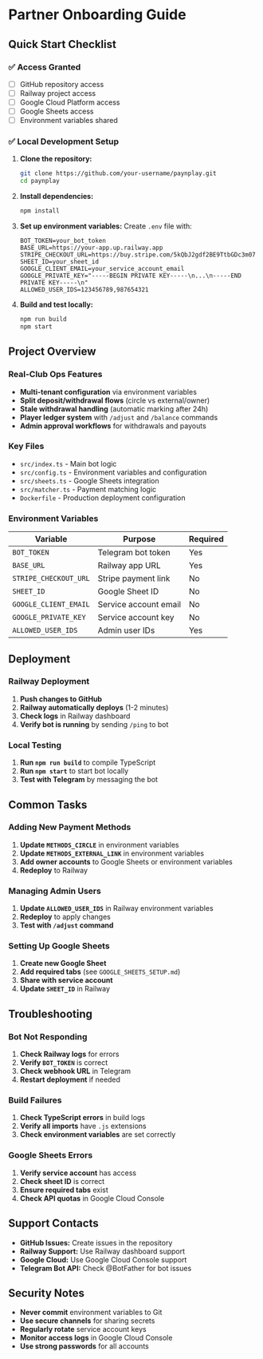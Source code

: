 # Partner Onboarding Guide

## Quick Start Checklist

### ✅ Access Granted
- [ ] GitHub repository access
- [ ] Railway project access
- [ ] Google Cloud Platform access
- [ ] Google Sheets access
- [ ] Environment variables shared

### ✅ Local Development Setup
1. **Clone the repository:**
   ```bash
   git clone https://github.com/your-username/paynplay.git
   cd paynplay
   ```

2. **Install dependencies:**
   ```bash
   npm install
   ```

3. **Set up environment variables:**
   Create `.env` file with:
   ```
   BOT_TOKEN=your_bot_token
   BASE_URL=https://your-app.up.railway.app
   STRIPE_CHECKOUT_URL=https://buy.stripe.com/5kQbJ2gdf2BE9TtbGDc3m07
   SHEET_ID=your_sheet_id
   GOOGLE_CLIENT_EMAIL=your_service_account_email
   GOOGLE_PRIVATE_KEY="-----BEGIN PRIVATE KEY-----\n...\n-----END PRIVATE KEY-----\n"
   ALLOWED_USER_IDS=123456789,987654321
   ```

4. **Build and test locally:**
   ```bash
   npm run build
   npm start
   ```

## Project Overview

### Real-Club Ops Features
- **Multi-tenant configuration** via environment variables
- **Split deposit/withdrawal flows** (circle vs external/owner)
- **Stale withdrawal handling** (automatic marking after 24h)
- **Player ledger system** with `/adjust` and `/balance` commands
- **Admin approval workflows** for withdrawals and payouts

### Key Files
- `src/index.ts` - Main bot logic
- `src/config.ts` - Environment variables and configuration
- `src/sheets.ts` - Google Sheets integration
- `src/matcher.ts` - Payment matching logic
- `Dockerfile` - Production deployment configuration

### Environment Variables
| Variable | Purpose | Required |
|----------|---------|----------|
| `BOT_TOKEN` | Telegram bot token | Yes |
| `BASE_URL` | Railway app URL | Yes |
| `STRIPE_CHECKOUT_URL` | Stripe payment link | No |
| `SHEET_ID` | Google Sheet ID | No |
| `GOOGLE_CLIENT_EMAIL` | Service account email | No |
| `GOOGLE_PRIVATE_KEY` | Service account key | No |
| `ALLOWED_USER_IDS` | Admin user IDs | Yes |

## Deployment

### Railway Deployment
1. **Push changes to GitHub**
2. **Railway automatically deploys** (1-2 minutes)
3. **Check logs** in Railway dashboard
4. **Verify bot is running** by sending `/ping` to bot

### Local Testing
1. **Run `npm run build`** to compile TypeScript
2. **Run `npm start`** to start bot locally
3. **Test with Telegram** by messaging the bot

## Common Tasks

### Adding New Payment Methods
1. **Update `METHODS_CIRCLE`** in environment variables
2. **Update `METHODS_EXTERNAL_LINK`** in environment variables
3. **Add owner accounts** to Google Sheets or environment variables
4. **Redeploy** to Railway

### Managing Admin Users
1. **Update `ALLOWED_USER_IDS`** in Railway environment variables
2. **Redeploy** to apply changes
3. **Test with `/adjust` command**

### Setting Up Google Sheets
1. **Create new Google Sheet**
2. **Add required tabs** (see `GOOGLE_SHEETS_SETUP.md`)
3. **Share with service account**
4. **Update `SHEET_ID`** in Railway

## Troubleshooting

### Bot Not Responding
1. **Check Railway logs** for errors
2. **Verify `BOT_TOKEN`** is correct
3. **Check webhook URL** in Telegram
4. **Restart deployment** if needed

### Build Failures
1. **Check TypeScript errors** in build logs
2. **Verify all imports** have `.js` extensions
3. **Check environment variables** are set correctly

### Google Sheets Errors
1. **Verify service account** has access
2. **Check sheet ID** is correct
3. **Ensure required tabs** exist
4. **Check API quotas** in Google Cloud Console

## Support Contacts

- **GitHub Issues:** Create issues in the repository
- **Railway Support:** Use Railway dashboard support
- **Google Cloud:** Use Google Cloud Console support
- **Telegram Bot API:** Check @BotFather for bot issues

## Security Notes

- **Never commit** environment variables to Git
- **Use secure channels** for sharing secrets
- **Regularly rotate** service account keys
- **Monitor access logs** in Google Cloud Console
- **Use strong passwords** for all accounts
